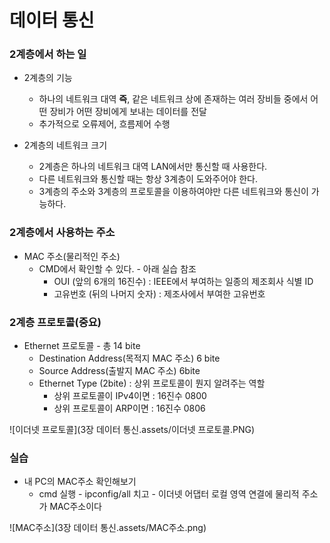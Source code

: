 # 데이터 통신

### 2계층에서 하는 일

- 2계층의 기능

  - 하나의 네트워크 대역 **즉**, 같은 네트워크 상에 존재하는 여러 장비들 중에서 어떤 장비가 어떤 장비에게 보내는 데이터를 전달
  - 추가적으로 오류제어, 흐름제어 수행

- 2계층의 네트워크 크기

  - 2계층은 하나의 네트워크 대역 LAN에서만 통신할 때 사용한다.
  - 다른 네트워크와 통신할 때는 항상 3계층이 도와주어야 한다.
  - 3계층의 주소와 3계층의 프로토콜을 이용하여야만 다른 네트워크와 통신이 가능하다.

  

### 2계층에서 사용하는 주소

- MAC 주소(물리적인 주소)
  - CMD에서 확인할 수 있다. - 아래 실습 참조
    - OUI (앞의 6개의 16진수) : IEEE에서 부여하는 일종의 제조회사 식별 ID
    - 고유번호 (뒤의 나머지 숫자) : 제조사에서 부여한 고유번호

### 2계층 프로토콜(중요)

- Ethernet 프로토콜 - 총 14 bite
  - Destination Address(목적지 MAC 주소) 6 bite
  - Source Address(출발지 MAC 주소) 6bite
  - Ethernet Type (2bite) : 상위 프로토콜이 뭔지 알려주는 역할 
    - 상위 프로토콜이 IPv4이면 : 16진수 0800
    - 상위 프로토콜이 ARP이면 : 16진수 0806

![이더넷 프로토콜](3장 데이터 통신.assets/이더넷 프로토콜.PNG)



### 실습

- 내 PC의 MAC주소 확인해보기
  - cmd 실행 - ipconfig/all 치고 - 이더넷 어댑터 로컬 영역 연결에 물리적 주소가 MAC주소이다

![MAC주소](3장 데이터 통신.assets/MAC주소.png)